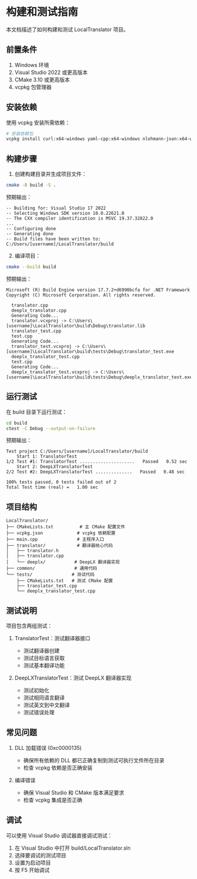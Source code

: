 # 构建和测试指南

本文档描述了如何构建和测试 LocalTranslator 项目。

## 前置条件

1. Windows 环境
2. Visual Studio 2022 或更高版本
3. CMake 3.10 或更高版本
4. vcpkg 包管理器

## 安装依赖

使用 vcpkg 安装所需依赖：

```bash
# 安装依赖包
vcpkg install curl:x64-windows yaml-cpp:x64-windows nlohmann-json:x64-windows gtest:x64-windows
```

## 构建步骤

1. 创建构建目录并生成项目文件：
```bash
cmake -B build -S .
```
预期输出：
```
-- Building for: Visual Studio 17 2022
-- Selecting Windows SDK version 10.0.22621.0
-- The CXX compiler identification is MSVC 19.37.32822.0
...
-- Configuring done
-- Generating done
-- Build files have been written to: C:/Users/[username]/LocalTranslator/build
```

2. 编译项目：
```bash
cmake --build build
```
预期输出：
```
Microsoft (R) Build Engine version 17.7.2+d6990bcfa for .NET Framework
Copyright (C) Microsoft Corporation. All rights reserved.

  translator.cpp
  deeplx_translator.cpp
  Generating Code...
  translator.vcxproj -> C:\Users\[username]\LocalTranslator\build\Debug\translator.lib
  translator_test.cpp
  test.cpp
  Generating Code...
  translator_test.vcxproj -> C:\Users\[username]\LocalTranslator\build\tests\Debug\translator_test.exe
  deeplx_translator_test.cpp
  test.cpp
  Generating Code...
  deeplx_translator_test.vcxproj -> C:\Users\[username]\LocalTranslator\build\tests\Debug\deeplx_translator_test.exe
```

## 运行测试

在 build 目录下运行测试：
```bash
cd build
ctest -C Debug --output-on-failure
```
预期输出：
```
Test project C:/Users/[username]/LocalTranslator/build
    Start 1: TranslatorTest
1/2 Test #1: TranslatorTest .....................   Passed   0.52 sec
    Start 2: DeepLXTranslatorTest
2/2 Test #2: DeepLXTranslatorTest ..............   Passed   0.48 sec

100% tests passed, 0 tests failed out of 2
Total Test time (real) =   1.00 sec
```

## 项目结构

```
LocalTranslator/
├── CMakeLists.txt          # 主 CMake 配置文件
├── vcpkg.json             # vcpkg 依赖配置
├── main.cpp               # 主程序入口
├── translator/            # 翻译器核心代码
│   ├── translator.h
│   ├── translator.cpp
│   └── deeplx/           # DeepLX 翻译器实现
├── common/               # 通用代码
└── tests/               # 测试代码
    ├── CMakeLists.txt   # 测试 CMake 配置
    ├── translator_test.cpp
    └── deeplx_translator_test.cpp
```

## 测试说明

项目包含两组测试：

1. TranslatorTest：测试翻译器接口
   - 测试翻译器创建
   - 测试目标语言获取
   - 测试基本翻译功能

2. DeepLXTranslatorTest：测试 DeepLX 翻译器实现
   - 测试初始化
   - 测试相同语言翻译
   - 测试英文到中文翻译
   - 测试错误处理

## 常见问题

1. DLL 加载错误 (0xc0000135)
   - 确保所有依赖的 DLL 都已正确复制到测试可执行文件所在目录
   - 检查 vcpkg 依赖是否正确安装

2. 编译错误
   - 确保 Visual Studio 和 CMake 版本满足要求
   - 检查 vcpkg 集成是否正确

## 调试

可以使用 Visual Studio 调试器直接调试测试：
1. 在 Visual Studio 中打开 build/LocalTranslator.sln
2. 选择要调试的测试项目
3. 设置为启动项目
4. 按 F5 开始调试 